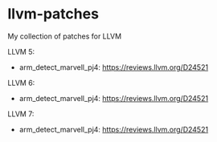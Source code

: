 # llvm-patches
My collection of patches for LLVM

LLVM 5:
  - arm_detect_marvell_pj4: https://reviews.llvm.org/D24521

LLVM 6:
  - arm_detect_marvell_pj4: https://reviews.llvm.org/D24521

LLVM 7:
  - arm_detect_marvell_pj4: https://reviews.llvm.org/D24521
